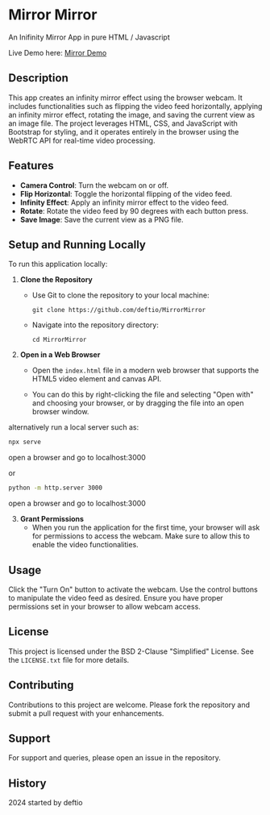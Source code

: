 # Mirror Mirror
An Inifinity Mirror App in pure HTML / Javascript

Live Demo here: [Mirror Demo](https://deftio.github.io/MirrorMirror/)

## Description
This app creates an infinity mirror effect using the browser webcam. It includes functionalities such as flipping the video feed horizontally, applying an infinity mirror effect, rotating the image, and saving the current view as an image file. The project leverages HTML, CSS, and JavaScript with Bootstrap for styling, and it operates entirely in the browser using the WebRTC API for real-time video processing.

## Features
- **Camera Control**: Turn the webcam on or off.
- **Flip Horizontal**: Toggle the horizontal flipping of the video feed.
- **Infinity Effect**: Apply an infinity mirror effect to the video feed.
- **Rotate**: Rotate the video feed by 90 degrees with each button press.
- **Save Image**: Save the current view as a PNG file.

## Setup and Running Locally
To run this application locally:
1. **Clone the Repository**
   - Use Git to clone the repository to your local machine:
     ```
     git clone https://github.com/deftio/MirrorMirror
     ```
   - Navigate into the repository directory:
     ```
     cd MirrorMirror
     ```

2. **Open in a Web Browser**
   - Open the `index.html` file in a modern web browser that supports the HTML5 video element and canvas API.

   - You can do this by right-clicking the file and selecting "Open with" and choosing your browser, or by dragging the file into an open browser window.

alternatively run a local server such as:

```bash
npx serve 
```
open a browser and go to localhost:3000

or

```bash
python -m http.server 3000
```
open a browser and go to localhost:3000


3. **Grant Permissions**
   - When you run the application for the first time, your browser will ask for permissions to access the webcam. Make sure to allow this to enable the video functionalities.

## Usage
Click the "Turn On" button to activate the webcam. Use the control buttons to manipulate the video feed as desired. Ensure you have proper permissions set in your browser to allow webcam access.

## License
This project is licensed under the BSD 2-Clause "Simplified" License. See the `LICENSE.txt` file for more details.

## Contributing
Contributions to this project are welcome. Please fork the repository and submit a pull request with your enhancements.

## Support
For support and queries, please open an issue in the repository.

## History
2024 started by deftio
